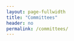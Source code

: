 ```yaml
---
layout: page-fullwidth
title: "Committees"
header: no
permalink: /committees/
---
```

<!--

#### Program Committee
+ [Kun Chen](https://kun-chen.uconn.edu) (Chair), University of Connecticut
+ [Birol Emir](https://www.linkedin.com/in/drbirolemir/), Pfizer
+ [Zhichao Sun](https://www.linkedin.com/in/zhichao-sun-ab9a3690/), Boehringer Ingelheim
+ [Guangyu (Tony) Tong](https://ysph.yale.edu/profile/guangyu-tong/), Yale University
+ [Yihua (Mary) Zhao](https://www.linkedin.com/in/yihua-zhao-889a1611/), Flatiron Health 

#### Local Organizer
+ [David Gruben](https://www.linkedin.com/in/david-gruben-b622374/), Pfizer


#### Finance & Registration
+ [Guanyu (Tony) Tong](https://ysph.yale.edu/profile/guangyu-tong/), Yale University


#### Website 
+ [Kun Chen](https://kun-chen.uconn.edu), University of Connecticut
+ [David Gruben](https://www.linkedin.com/in/david-gruben-b622374/), Pfizer
+ [Yelie Yuan](https://yelieyuan.com/), University of Connecticut

-->

